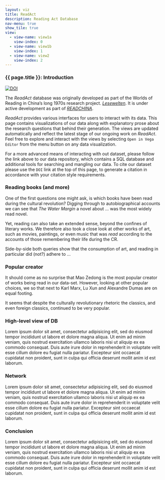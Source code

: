 ```yaml
---
layout: viz
title: ReadAct
description: Reading Act Database
nav-menu: true
show_tile: true
view:
  - view-name: view1a
    view-index: 0
  - view-name: view1b
    view-index: 1
  - view-name: view2
    view-index: 2
---
```


### {{ page.title }}: Introduction
[![DOI](https://zenodo.org/badge/96089230.svg)](https://zenodo.org/badge/latestdoi/96089230)

The *ReadAct* database was originally developed as part of the Worlds of Reading in China’s long 1970s research project. [*Lesewelten*](http://www.sinologie.uni-freiburg.de/forschung/projecthenningsen). It is under active development as part of  [*READCHINA*](https://readchina.github.io/).

*ReadAct* provides various interfaces for users to interact with its data. This page contains visualizations of our data along with explanatory prose about the research questions that behind their generation. The views are updated automatically and reflect the latest stage of our ongoing work on *ReadAct*. Feel free to explore and interact with the views by selecting `Open in Vega Editor` from the menu button on any data visualization.

For a more advanced means of interacting with out dataset, please follow the link above to our data repository, which contains a SQL database and additional tools for searching and mangling our data. To cite our dataset please use the `DOI` link at the top of this page, to generate a citation in accordance with your citation style requirements.

### Reading books (and more)
One of the first questions one might ask, is which books have been read during the cultural revolution? Digging through to autobiographical accounts we can see that *The Water Margin* a novel about … was the most widely read novel.

<div id="view1a" class="viz"> </div>

Yet, reading can also take an extended sense, beyond the confines of literary works. We therefore also took a close look at other works of art, such as movies, paintings, or even music that was *read* according to the accounts of those remembering their life during the CR.

<div id="view1b" class="viz"> </div>

Side-by-side both queries show that the consumption of art, and reading in particular did (not?) adhere to …

### Popular creator
It should come as no surprise that Mao Zedong is the most popular creator of works being read in our data-set. However, looking at other popular choices, we so that next to Karl Marx, Lu Xun and Alexandre Dumas are on equal footing.

<div id="view2" class="viz"> </div>

It seems that despite the culturally revolutionary rhetoric the classics, and even foreign classics, continued to be very popular.

### High-level view of DB
Lorem ipsum dolor sit amet, consectetur adipisicing elit, sed do eiusmod tempor incididunt ut labore et dolore magna aliqua. Ut enim ad minim veniam, quis nostrud exercitation ullamco laboris nisi ut aliquip ex ea commodo consequat. Duis aute irure dolor in reprehenderit in voluptate velit esse cillum dolore eu fugiat nulla pariatur. Excepteur sint occaecat cupidatat non proident, sunt in culpa qui officia deserunt mollit anim id est laborum.

### Network
Lorem ipsum dolor sit amet, consectetur adipisicing elit, sed do eiusmod tempor incididunt ut labore et dolore magna aliqua. Ut enim ad minim veniam, quis nostrud exercitation ullamco laboris nisi ut aliquip ex ea commodo consequat. Duis aute irure dolor in reprehenderit in voluptate velit esse cillum dolore eu fugiat nulla pariatur. Excepteur sint occaecat cupidatat non proident, sunt in culpa qui officia deserunt mollit anim id est laborum.

### Conclusion
Lorem ipsum dolor sit amet, consectetur adipisicing elit, sed do eiusmod tempor incididunt ut labore et dolore magna aliqua. Ut enim ad minim veniam, quis nostrud exercitation ullamco laboris nisi ut aliquip ex ea commodo consequat. Duis aute irure dolor in reprehenderit in voluptate velit esse cillum dolore eu fugiat nulla pariatur. Excepteur sint occaecat cupidatat non proident, sunt in culpa qui officia deserunt mollit anim id est laborum.
